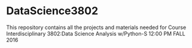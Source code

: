 # DataScience3802
This repository contains all the projects and materials needed for Course Interdisciplinary 3802:Data Science Analysis w/Python-S 12:00 PM FALL 2016

